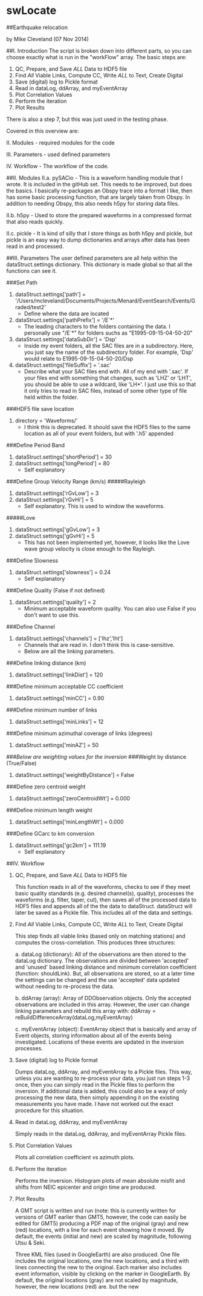 swLocate
========

##Earthquake relocation

by Mike Cleveland (07 Nov 2014)



##I. Introduction
The script is broken down into different parts, so you can choose exactly what is run
in the "workFlow" array. The basic steps are:

1. QC, Prepare, and Save *ALL* Data to HDF5 file 
2. Find *All* Viable Links, Compute CC, Write *ALL* to Text, Create Digital
3. Save (digital) log to Pickle format
4. Read in dataLog, ddArray, and myEventArray
5. Plot Correlation Values
6. Perform the iteration
7. Plot Results

There is also a step 7, but this was just used in the testing phase.

Covered in this overview are:

II. Modules 
	- required modules for the code
	
III. Parameters 
	- used defined parameters
	
IV. Workflow
	- The workflow of the code.


##II. Modules
II.a. pySACio - This is a waveform handling module that I wrote. It is included in the 
					gitHub set. This needs to be improved, but does the basics. I basically
					re-packages an Obspy trace into a format I like, then has some basic
					processing function, that are largely taken from Obspy. In addition
					to needing Obspy, this also needs h5py for storing data files.
					
II.b. h5py - Used to store the prepared waveforms in a compressed format that also reads
				quickly.

II.c. pickle - It is kind of silly that I store things as both h5py and pickle, but pickle
					is an easy way to dump dictionaries and arrays after data has been
					read in and processed.

##III. Parameters
The user defined parameters are all help within the dataStruct.settings dictionary. This
dictionary is made global so that all the functions can see it.

###Set Path 
1. dataStruct.settings['path'] = '/Users/mcleveland/Documents/Projects/Menard/EventSearch/Events/Graded/test2'
	* Define where the data are located
2. dataStruct.settings['pathPrefix'] = '/E`*'
	* The leading characters to the folders containing the data. I personally use "/E`*" for
		folders suchs as "E1995-09-15-04-50-20"
3. dataStruct.settings['dataSubDir'] = 'Dsp'
	* Inside my event folders, all the SAC files are in a subdirectory. Here, you just say the 
		name of the subdirectory folder. For example, 'Dsp' would relate to 
		E1995-09-15-04-50-20/Dsp
4. dataStruct.settings['fileSuffix'] = '.sac'
	* Describe what your SAC files end with. All of my end with '.sac'. If your files
		end with something that changes, such as 'LHZ' or 'LHT', you should be able to
		use a wildcard, like 'LH*'. I just use this so that it only tries to read in SAC
		files, instead of some other type of file held within the folder.

###HDF5 file save location 
1. directory = 'Waveforms/'
	* I think this is deprecated. It should save the HDF5 files to the same location
		as all of your event folders, but with '.h5' appended

###Define Period Band 
1. dataStruct.settings['shortPeriod'] = 30
2. dataStruct.settings['longPeriod']  = 80
	* Self explanatory

###Define Group Velocity Range (km/s) 
#####Rayleigh 
1. dataStruct.settings['rGvLow'] = 3
2. dataStruct.settings['rGvHi']  = 5
	* Self explanatory. This is used to window the waveforms.

#####Love 
1. dataStruct.settings['gGvLow'] = 3
2. dataStruct.settings['gGvHi']  = 5
	* This has not been implemented yet, however, it looks like the Love wave group
		velocity is close enough to the Rayleigh.
	
###Define Slowness 
1. dataStruct.settings['slowness'] = 0.24
	* Self explanatory

###Define Quality (False if not defined) 
1. dataStruct.settings['quality'] = 2
	* Minimum acceptable waveform quality. You can also use False if you don't want to use
		this.

###Define Channel 
1. dataStruct.settings['channels'] = ['lhz','lht']
	* Channels that are read in. I don't think this is case-sensitive.
	* Below are all the linking parameters.

###Define linking distance (km) 
1. dataStruct.settings['linkDist'] = 120

###Define minimum acceptable CC coefficient 
1. dataStruct.settings['minCC'] = 0.90

###Define minimum number of links 
1. dataStruct.settings['minLinks'] = 12

###Define minimum azimuthal coverage of links (degrees) 
1. dataStruct.settings['minAZ'] = 50

###*Below are weighting values for the inversion*
###Weight by distance (True/False) 
1. dataStruct.settings['weightByDistance'] = False

###Define zero centroid weight 
1. dataStruct.settings['zeroCentroidWt'] = 0.000

###Define minimum length weight 
1. dataStruct.settings['minLengthWt'] = 0.000

###Define GCarc to km conversion 
1. dataStruct.settings['gc2km'] = 111.19
	* Self explanatory



##IV. Workflow
1. QC, Prepare, and Save *ALL* Data to HDF5 file 

	This function reads in all of the waveforms, checks to see if they meet basic quality
	standards (e.g. desired channel(s), quality), processes the waveforms (e.g. filter, 
	taper, cut), then saves all of the processed data to HDF5 files and appends all of the
	the data to dataStruct. dataStruct will later be saved as a Pickle file. This includes
	all of the data and settings.
	
2. Find *All* Viable Links, Compute CC, Write *ALL* to Text, Create Digital

	This step finds all viable links (based only on matching stations) and computes the
	cross-correlation. This produces three structures:
	
	a. dataLog (dictionary): All of the observations are then stored to the dataLog dictionary. 
		The	observations are divided between 'accepted' and 'unused' based linking distance
		and minimum correlation coefficient (function: shouldLink). But, all observations 
		are stored, so at a later time the settings can be changed and the use 'accepted' 
		data updated without needing to re-process the data.
	
	b. ddArray (array): Array of DDObservation objects. Only the accepted observations
		are included in this array. However, the user can change linking parameters and
		rebuild this array with:
			ddArray = reBuildDifferenceArray(dataLog,myEventArray)
	
	c. myEventArray (object): EventArray object that is basically and array of Event objects,
		storing information about all of the events being investigated. Locations of these
		events are updated in the inversion processes.
	
3. Save (digital) log to Pickle format

	Dumps dataLog, ddArray, and myEventArray to a Pickle files. This way, unless you are 
	wanting to re-process your data, you just run steps 1-3 once, then you can simply read 
	in the Pickle files to perform the inversion. If additional data is added, this could
	also be a way of only processing the new data, then simply appending it on the existing
	measurements you have made. I have not worked out the exact procedure for this situation.
	
4. Read in dataLog, ddArray, and myEventArray

	Simply reads in the dataLog, ddArray, and myEventArray Pickle files.
	
5. Plot Correlation Values

	Plots all correlation coefficient vs azimuth plots.
	
6. Perform the iteration

	Performs the inversion. Histogram plots of mean absolute misfit and shifts from
	NEIC epicenter and origin time are produced.

7. Plot Results

	A GMT script is written and run (note: this is currently written for 
	versions of GMT earlier than GMT5, however, the code can easily be edited for GMT5)
	producing a PDF map of the original (gray) and new (red) locations, with a line for
	each event showing how it moved. By default, the events (initial and new) are scaled
	by magnitude, following Utsu & Seki.
	
	Three KML files (used in GoogleEarth) are also produced. One file includes the original
	locations, one the new locations, and a third with lines connecting the new to the
	original. Each marker also includes event information, visible by clicking on the
	marker in GoogleEarth. By default, the original locations (gray) are not scaled by 
	magnitude, however, the new locations (red) are.
	but the new

